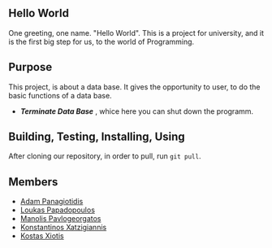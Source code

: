 ## Hello World
One greeting, one name. "Hello World". This is a project for university, and it is the first big step for us, to the world of Programming.

## Purpose
This project, is about a data base. It gives the opportunity to user, to do the basic functions of a data base.
* ***Terminate Data Base*** , whice here you can shut down the programm.

## Building, Testing, Installing, Using
After cloning our repository, in order to pull, run `git pull`.



## Members
* [Adam Panagiotidis](https://github.com/AdamPanag)
* [Loukas Papadopoulos](https://github.com/LoukasPap)
* [Manolis Pavlogeorgatos](https://github.com/manolispavl)
* [Konstantinos Xatzigiannis](https://github.com/DinosXa)
* [Kostas Xiotis](https://github.com/Kostas99)
